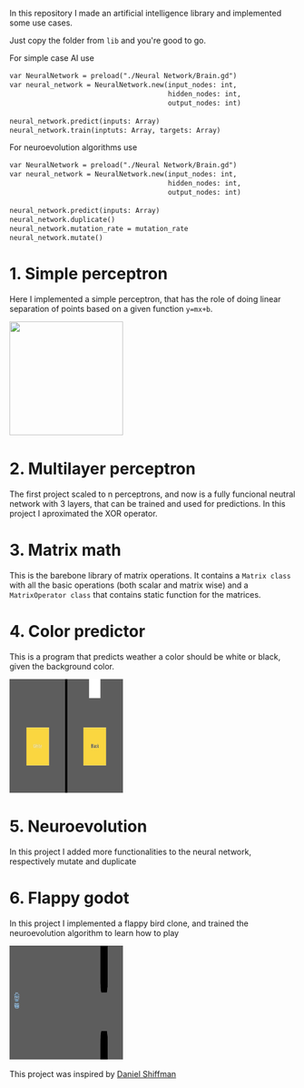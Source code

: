In this repository I made an artificial intelligence library and implemented some use cases.

Just copy the folder from `lib` and you're good to go.

For simple case AI use
```
var NeuralNetwork = preload("./Neural Network/Brain.gd")
var neural_network = NeuralNetwork.new(input_nodes: int, 
                                       hidden_nodes: int, 
                                       output_nodes: int)

neural_network.predict(inputs: Array)
neural_network.train(inptuts: Array, targets: Array)
```

For neuroevolution algorithms use
```
var NeuralNetwork = preload("./Neural Network/Brain.gd")
var neural_network = NeuralNetwork.new(input_nodes: int, 
                                       hidden_nodes: int, 
                                       output_nodes: int)

neural_network.predict(inputs: Array)
neural_network.duplicate()
neural_network.mutation_rate = mutation_rate
neural_network.mutate()
```

# 1. Simple perceptron
Here I implemented a simple perceptron, that has the role of doing linear separation of points based on a given function `y=mx+b`.

<img src="1.%20Perceptron/preview.gif" width="200" height="200" />

# 2. Multilayer perceptron
The first project scaled to n perceptrons, and now is a fully funcional neutral network with 3 layers, that can be trained and used for predictions.
In this project I aproximated the XOR operator.

# 3. Matrix math
This is the barebone library of matrix operations. It contains a `Matrix class` with all the basic operations (both scalar and matrix wise) and a `MatrixOperator class` that contains static function for the matrices.

# 4. Color predictor
This is a program that predicts weather a color should be white or black, given the background color.

<img src="4.%20Color%20Predictor/preview.gif" width="200" height="200" />

# 5. Neuroevolution
In this project I added more functionalities to the neural network, respectively mutate and duplicate

# 6. Flappy godot
In this project I implemented a flappy bird clone, and trained the neuroevolution algorithm to learn how to play

<img src="6.%20Flappy%20Godot/preview.gif" width="200" height="200" />

This project was inspired by [Daniel Shiffman](https://www.youtube.com/user/shiffman/playlists)
